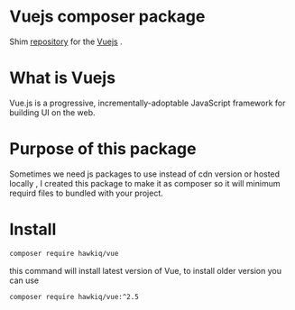# Vuejs composer package
Shim <a href="https://github.com/hawkiq/vue">repository</a> for the <a href="https://vuejs.org/">Vuejs</a> .

# What is Vuejs
Vue.js is a progressive, incrementally-adoptable JavaScript framework for building UI on the web. 

# Purpose of this package
Sometimes we need js packages to use instead of cdn version or hosted locally , I created this package to make it as composer so it will minimum requird files to bundled with your project.
# Install

```bash
composer require hawkiq/vue
```

this command will install latest version of Vue, to install older version you can use

```bash
composer require hawkiq/vue:^2.5
```
